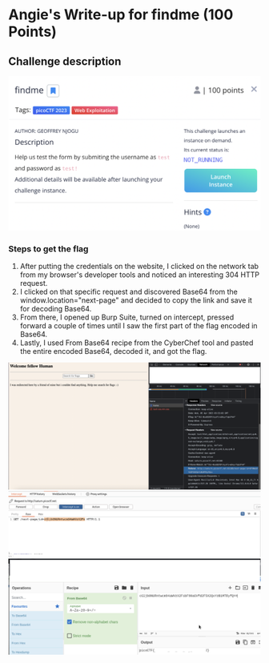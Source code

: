 <h1> Angie's Write-up for findme (100 Points) </h1>

<h2>Challenge description</h2>

<img width="700" alt="web exploitation challenge" src="https://github.com/angietechcafe/CTFWriteUps/blob/main/PicoCTF/Web%20Exploitation/findme.png?raw=true">

<h3>Steps to get the flag</h3>

<p>
  <ol>
  <li> After putting the credentials on the website, I clicked on the network tab from my browser's developer tools and noticed an interesting 304 HTTP request.</li>
  <li> I clicked on that specific request and discovered Base64 from the window.location="next-page" and decided to copy the link and save it for decoding Base64.</li>
  <li>From there, I opened up Burp Suite, turned on intercept, pressed forward a couple of times until I saw the first part of the flag encoded in Base64.</li>
  <li>Lastly, I used From Base64 recipe from the CyberChef tool and pasted the entire encoded Base64, decoded it, and got the flag.</li>
   </ol>
</p>

<img width="700" alt="findme_one" src="https://github.com/angietechcafe/CTFWriteUps/blob/main/PicoCTF/Web%20Exploitation/Find_me_One.png?raw=true">
<img width="700" alt="findme_two" src="https://github.com/angietechcafe/CTFWriteUps/blob/main/PicoCTF/Web%20Exploitation/findme_pt_2.png?raw=true">
<img width="700" alt="findme_three" src="https://github.com/angietechcafe/CTFWriteUps/blob/main/PicoCTF/Web%20Exploitation/findme_pt_3.png?raw=true">
